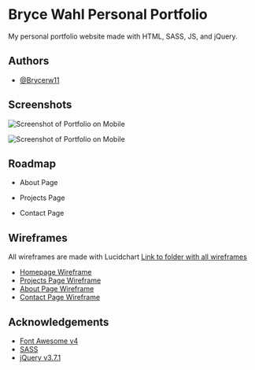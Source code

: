 
# Bryce Wahl Personal Portfolio

My personal portfolio website made with HTML, SASS, JS, and jQuery.


## Authors

- [@Brycerw11](https://github.com/Brycerw11)


## Screenshots

![Screenshot of Portfolio on Mobile](https://res.cloudinary.com/dtxrpihy6/image/upload/v1739947562/Brycerw11%20Portfolio%20Images/Screenshots/ajnhhvwx9so02omezp7h.png)

![Screenshot of Portfolio on Mobile](https://res.cloudinary.com/dtxrpihy6/image/upload/v1739947562/Brycerw11%20Portfolio%20Images/Screenshots/viwfzupsqbnymwhziczq.png)


## Roadmap

- About Page

- Projects Page

- Contact Page

## Wireframes

All wireframes are made with Lucidchart
[Link to folder with all wireframes](https://lucid.app/folder/invitations/accept/inv_324beb1f-1f65-4f5d-9bf6-7b42478affa7)

- [Homepage Wireframe](https://lucid.app/lucidchart/3c77b87c-24cf-48c6-a4e6-1b9391e567a7/edit?invitationId=inv_487a89c8-e478-4730-9578-6931fd0c713d)
- [Projects Page Wireframe](https://lucid.app/lucidchart/7bd57b59-9041-4ee7-a5e6-6fad03c20dea/edit?invitationId=inv_76571ed1-1e72-430b-9f24-aaba3a5071ad)
- [About Page Wireframe](https://lucid.app/lucidchart/a1b73826-5a0c-4876-b4b9-8f0ed38508c3/edit?invitationId=inv_8654dc83-3beb-4922-b6c7-bf2b6b34db16)
- [Contact Page Wireframe](https://lucid.app/lucidchart/7c0386ca-221e-4471-b9e9-a4971f681713/edit?invitationId=inv_f76ffd0b-3cff-417c-831c-3855914c1601)

## Acknowledgements

- [Font Awesome v4](https://fontawesome.com/v4)
- [SASS](https://sass-lang.com/)
- [jQuery v3.7.1](https://releases.jquery.com/)
